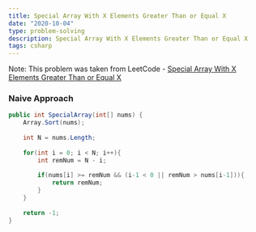 ```yaml
---
title: Special Array With X Elements Greater Than or Equal X
date: "2020-10-04"
type: problem-solving
description: Special Array With X Elements Greater Than or Equal X
tags: csharp
---
```


Note: This problem was taken from LeetCode - [Special Array With X Elements Greater Than or Equal X](https://leetcode.com/problems/special-array-with-x-elements-greater-than-or-equal-x/)

### Naive Approach

```csharp
public int SpecialArray(int[] nums) {
	Array.Sort(nums);
	
	int N = nums.Length;
	
	for(int i = 0; i < N; i++){
		int remNum = N - i;
		
		if(nums[i] >= remNum && (i-1 < 0 || remNum > nums[i-1])){
			return remNum;
		}
	}
	
	return -1;
}
```
